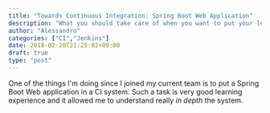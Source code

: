 ```yaml
---
title: "Towards Continuous Integration: Spring Boot Web Application"
description: "What you should take care of when you want to put your legacy code into a CI system"
author: "Alessandro"
categories: ["CI","Jenkins"]
date: 2018-02-20T21:25:02+09:00
draft: true
type: "post"
---
```


One of the things I'm doing since I joined my current team is to put a Spring Boot Web application in a CI system. Such a task is very good learning experience and it allowed me to understand really _in depth_ the system. 